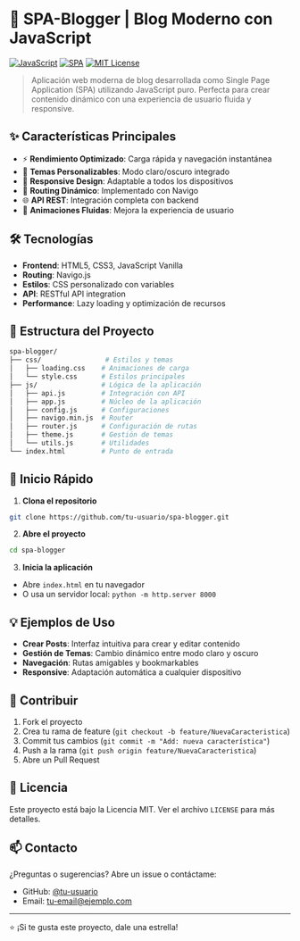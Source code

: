 # 🚀 SPA-Blogger | Blog Moderno con JavaScript

[![JavaScript](https://img.shields.io/badge/JavaScript-Vanilla-yellow.svg)](https://developer.mozilla.org/es/docs/Web/JavaScript)
[![SPA](https://img.shields.io/badge/SPA-Single%20Page%20Application-blue.svg)](https://developer.mozilla.org/es/docs/Glossary/SPA)
[![MIT License](https://img.shields.io/badge/License-MIT-green.svg)](https://opensource.org/licenses/MIT)

> Aplicación web moderna de blog desarrollada como Single Page Application (SPA) utilizando JavaScript puro. Perfecta para crear contenido dinámico con una experiencia de usuario fluida y responsive.

## ✨ Características Principales

- ⚡️ **Rendimiento Optimizado**: Carga rápida y navegación instantánea
- 🎨 **Temas Personalizables**: Modo claro/oscuro integrado
- 📱 **Responsive Design**: Adaptable a todos los dispositivos
- 🔄 **Routing Dinámico**: Implementado con Navigo
- 🌐 **API REST**: Integración completa con backend
- 💫 **Animaciones Fluidas**: Mejora la experiencia de usuario

## 🛠️ Tecnologías

- **Frontend**: HTML5, CSS3, JavaScript Vanilla
- **Routing**: Navigo.js
- **Estilos**: CSS personalizado con variables
- **API**: RESTful API integration
- **Performance**: Lazy loading y optimización de recursos

## 📁 Estructura del Proyecto

```bash
spa-blogger/
├── css/                # Estilos y temas
│   ├── loading.css    # Animaciones de carga
│   └── style.css      # Estilos principales
├── js/                # Lógica de la aplicación
│   ├── api.js         # Integración con API
│   ├── app.js         # Núcleo de la aplicación
│   ├── config.js      # Configuraciones
│   ├── navigo.min.js  # Router
│   ├── router.js      # Configuración de rutas
│   ├── theme.js       # Gestión de temas
│   └── utils.js       # Utilidades
└── index.html         # Punto de entrada
```

## 🚦 Inicio Rápido

1. **Clona el repositorio**
```bash
git clone https://github.com/tu-usuario/spa-blogger.git
```

2. **Abre el proyecto**
```bash
cd spa-blogger
```

3. **Inicia la aplicación**
- Abre `index.html` en tu navegador
- O usa un servidor local: `python -m http.server 8000`

## 💡 Ejemplos de Uso

- **Crear Posts**: Interfaz intuitiva para crear y editar contenido
- **Gestión de Temas**: Cambio dinámico entre modo claro y oscuro
- **Navegación**: Rutas amigables y bookmarkables
- **Responsive**: Adaptación automática a cualquier dispositivo

## 🤝 Contribuir

1. Fork el proyecto
2. Crea tu rama de feature (`git checkout -b feature/NuevaCaracteristica`)
3. Commit tus cambios (`git commit -m "Add: nueva característica"`)
4. Push a la rama (`git push origin feature/NuevaCaracteristica`)
5. Abre un Pull Request

## 📝 Licencia

Este proyecto está bajo la Licencia MIT. Ver el archivo `LICENSE` para más detalles.

## 📫 Contacto

¿Preguntas o sugerencias? Abre un issue o contáctame:

- GitHub: [@tu-usuario](https://github.com/tu-usuario)
- Email: tu-email@ejemplo.com

---
⭐️ ¡Si te gusta este proyecto, dale una estrella!
